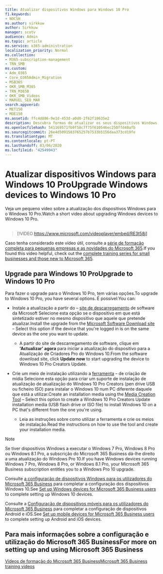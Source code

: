 ```yaml
---
title: Atualizar dispositivos Windows para Windows 10 Pro
f1.keywords:
- NOCSH
ms.author: sirkkuw
author: Sirkkuw
manager: scotv
audience: Admin
ms.topic: article
ms.service: o365-administration
localization_priority: Normal
ms.collection:
- M365-subscription-management
- TRN_SMB
ms.custom:
- Adm_O365
- Core_O365Admin_Migration
- MSB365
- OKR_SMB_M365
- TRN_M365B
- OKR_SMB_Videos
- MARVEL_SEO_MAR
search.appverid:
- MET150
- MOE150
ms.assetid: ffc4d886-9e1d-453d-a0d0-2f62f18635e2
description: Descubra formas de atualizar os seus dispositivos Windows para o Windows 10 Pro para utilizar funcionalidades de segurança e rede de negócios mais avançadas.
ms.openlocfilehash: 541169571fb9f58c7f75f610546ec250ffd40afb
ms.sourcegitcommit: 26e4d5091583765257b7533b5156daa373cd19fe
ms.translationtype: MT
ms.contentlocale: pt-PT
ms.lasthandoff: 03/06/2020
ms.locfileid: "42549943"
---
```

# <a name="upgrade-windows-devices-to-windows-10-pro"></a><span data-ttu-id="8f953-103">Atualizar dispositivos Windows para Windows 10 Pro</span><span class="sxs-lookup"><span data-stu-id="8f953-103">Upgrade Windows devices to Windows 10 Pro</span></span>

<span data-ttu-id="8f953-104">Veja um pequeno vídeo sobre a atualização dos dispositivos Windows para o Windows 10 Pro.</span><span class="sxs-lookup"><span data-stu-id="8f953-104">Watch a short video about upgrading Windows devices to Windows 10 Pro.</span></span><br><br>

> [!VIDEO https://www.microsoft.com/videoplayer/embed/RE3t58j] 

<span data-ttu-id="8f953-105">Caso tenha considerado este vídeo útil, consulte a [série de formação completa para pequenas empresas e as novidades do Microsoft 365](https://support.office.com/article/6ab4bbcd-79cf-4000-a0bd-d42ce4d12816).</span><span class="sxs-lookup"><span data-stu-id="8f953-105">If you found this video helpful, check out the [complete training series for small businesses and those new to Microsoft 365](https://support.office.com/article/6ab4bbcd-79cf-4000-a0bd-d42ce4d12816).</span></span>

## <a name="upgrade-to-windows-10-pro"></a><span data-ttu-id="8f953-106">Upgrade para Windows 10 Pro</span><span class="sxs-lookup"><span data-stu-id="8f953-106">Upgrade to Windows 10 Pro</span></span>
  
<span data-ttu-id="8f953-107">Para fazer o upgrade para o Windows 10 Pro, tem várias opções.</span><span class="sxs-lookup"><span data-stu-id="8f953-107">To upgrade to Windows 10 Pro, you have several options.</span></span> <span data-ttu-id="8f953-108">É possível:</span><span class="sxs-lookup"><span data-stu-id="8f953-108">You can:</span></span>
    
- <span data-ttu-id="8f953-109">Instale a atualização a partir do &ndash; [site de descarregamento](https://go.microsoft.com/fwlink/?LinkID=836951 ) de software da Microsoft Selecione esta opção se o dispositivo em que está sintetizado estiver no mesmo dispositivo que aquele que pretende atualizar.</span><span class="sxs-lookup"><span data-stu-id="8f953-109">Install the upgrade from the [Microsoft Software Download site](https://go.microsoft.com/fwlink/?LinkID=836951 ) &ndash; Select this option if the device that you're logged in is on the same device as the one you want to update.</span></span> 

    - <span data-ttu-id="8f953-110">A partir do site de descarregamento de software, clique em **'Actualizar' agora** para iniciar a atualização do dispositivo para a Atualização de Criadores Pro do Windows 10.</span><span class="sxs-lookup"><span data-stu-id="8f953-110">From the software download site, click **Update now** to start upgrading the device to Windows 10 Pro Creators Update.</span></span> 
    
- <span data-ttu-id="8f953-111">Crie um meio de instalação utilizando a [ferramenta](https://go.microsoft.com/fwlink/?LinkID=836960) &ndash; de criação de mídia Selecione esta opção para criar um suporte de instalação de atualização de atualização do Windows 10 Pro Creators (pen drive USB ou ficheiro ISO) para instalar o Windows 10 num PC diferente daquele que está a utilizar.</span><span class="sxs-lookup"><span data-stu-id="8f953-111">Create an installation media using the [Media Creation Tool](https://go.microsoft.com/fwlink/?LinkID=836960) &ndash; Select this option to create a Windows 10 Pro Creators Update installation media (USB flash drive or ISO file) to install Windows 10 on a PC that's different from the one you're using.</span></span>

    - <span data-ttu-id="8f953-112">Leia as instruções sobre como utilizar a ferramenta e crie os meios de instalação.</span><span class="sxs-lookup"><span data-stu-id="8f953-112">Read the instructions on how to use the tool and create your installation media.</span></span> 

> [!NOTE]
> <span data-ttu-id="8f953-113">Se tiver dispositivos Windows a executar o Windows 7 Pro, Windows 8 Pro ou Windows 8.1 Pro, a subscrição do Microsoft 365 Business dá-lhe direito a uma atualização do Windows Pro 10.</span><span class="sxs-lookup"><span data-stu-id="8f953-113">If you have Windows devices running Windows 7 Pro, Windows 8 Pro, or Windows 8.1 Pro, your Microsoft 365 Business subscription entitles you to a Windows Pro 10 upgrade.</span></span>
    
<span data-ttu-id="8f953-114">Consulte [a configuração de dispositivos Windows para os utilizadores do Microsoft 365 Business](set-up-windows-devices.md) para completar a configuração dos dispositivos Windows 10.</span><span class="sxs-lookup"><span data-stu-id="8f953-114">See [Set up Windows devices for Microsoft 365 Business users](set-up-windows-devices.md) to complete setting up Windows 10 devices.</span></span> 
  
<span data-ttu-id="8f953-115">Consulte a [Configuração de dispositivos móveis para os utilizadores do Microsoft 365 Business](set-up-mobile-devices.md) para completar a configuração de dispositivos Android e iOS.</span><span class="sxs-lookup"><span data-stu-id="8f953-115">See [Set up mobile devices for Microsoft 365 Business users](set-up-mobile-devices.md) to complete setting up Android and iOS devices.</span></span> 
  
## <a name="for-more-on-setting-up-and-using-microsoft-365-business"></a><span data-ttu-id="8f953-116">Para mais informações sobre a configuração e utilização do Microsoft 365 Business</span><span class="sxs-lookup"><span data-stu-id="8f953-116">For more on setting up and using Microsoft 365 Business</span></span>

[<span data-ttu-id="8f953-117">Vídeos de formação do Microsoft 365 Business</span><span class="sxs-lookup"><span data-stu-id="8f953-117">Microsoft 365 Business training videos</span></span>](https://support.office.com/article/6ab4bbcd-79cf-4000-a0bd-d42ce4d12816)
